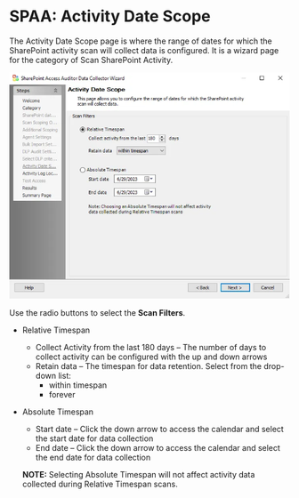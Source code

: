 # SPAA: Activity Date Scope

The Activity Date Scope page is where the range of dates for which the SharePoint activity scan will
collect data is configured. It is a wizard page for the category of Scan SharePoint Activity.

![Activity Date Scope page](../../../../../../static/img/product_docs/accessanalyzer/enterpriseauditor/admin/datacollector/spaa/activitydatescope.webp)

Use the radio buttons to select the **Scan Filters**.

- Relative Timespan
    - Collect Activity from the last 180 days – The number of days to collect activity can be
      configured with the up and down arrows
    - Retain data – The timespan for data retention. Select from the drop-down list:
        - within timespan
        - forever
- Absolute Timespan

    - Start date – Click the down arrow to access the calendar and select the start date for data
      collection
    - End date – Click the down arrow to access the calendar and select the end date for data
      collection

    **NOTE:** Selecting Absolute Timespan will not affect activity data collected during Relative
    Timespan scans.
